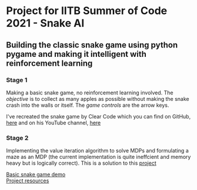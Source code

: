 # Project for IITB Summer of Code 2021 - Snake AI

## Building the classic snake game using python pygame and making it intelligent with reinforcement learning

### Stage 1
Making a basic snake game, no reinforcement learning involved. The _objective_ is to collect as many apples as possible without making the snake crash into the walls or itself. The _game controls_ are the arrow keys.

I've recreated the snake game by Clear Code which you can find on GitHub, [here](github.com/clear-code-projects/Snake) and on his YouTube channel, [here](https://www.youtube.com/watch?v=QFvqStqPCRU)

### Stage 2
Implementing the value iteration algorithm to solve MDPs and formulating a maze as an MDP (the current implementation is quite ineffcient and memory heavy but is logically correct). This is a solution to this [project](https://www.cse.iitb.ac.in/~shivaram/teaching/old/cs747-a2020/pa-2/programming-assignment-2.html) 

[Basic snake game demo](https://drive.google.com/file/d/1u0gzR0Khpb7Z9phYH4RnklGMcEfqtCSm/view?usp=sharing) \
[Project resources](https://www.notion.so/SOC-Snake-AI-Project-471ff57983a24f749ca0ec08df8c9472)
